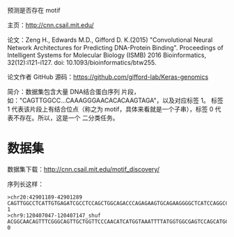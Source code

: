预测是否存在 motif

主页：http://cnn.csail.mit.edu/

论文：Zeng H., Edwards M.D., Gifford D. K.(2015) "Convolutional Neural Network Architectures for Predicting DNA-Protein Binding".
Proceedings of Intelligent Systems for Molecular Biology (ISMB) 2016
Bioinformatics, 32(12):i121-i127. doi: 10.1093/bioinformatics/btw255.

论文作者 GitHub 源码：https://github.com/gifford-lab/Keras-genomics

简介：数据集包含大量 DNA结合蛋白序列 片段，如："CAGTTGGCC...CAAAGGGAACACACAAGTAGA"，以及对应标签 1。
标签 1 代表该片段上有结合位点（称之为 motif，具体来看就是一个子串），标签 0 代表不存在。所以，这是一个
二分类任务。

# 数据集

数据集下载：http://cnn.csail.mit.edu/motif_discovery/

序列长这样：
```
>chr20:42901189-42901289 CAGTTGGCCTCATTGTGAGATCGCCTCCAGCTGGCAGACCCAGAGAAGTGCAGAAGGGGCTCATCCAGGCCTGGGGTTTGCAAAGGGAACACACAAGTAGA 1
>chr9:120407047-120407147_shuf ACGGCAACAGTTTCGGGCAGTTGCTGGTTCCCAACATCATGGTAAATTTTATGGTGGCGAGTCCAGCATGCTGTTGCTTGCACCATTGACCAGGGTAAGGT 0
```




